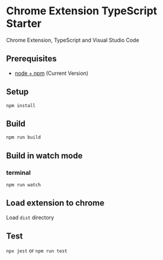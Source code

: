 # Chrome Extension TypeScript Starter

Chrome Extension, TypeScript and Visual Studio Code

## Prerequisites

- [node + npm](https://nodejs.org/) (Current Version)

## Setup

```
npm install
```

## Build

```
npm run build
```

## Build in watch mode

### terminal

```
npm run watch
```

## Load extension to chrome

Load `dist` directory

## Test

`npx jest` or `npm run test`
